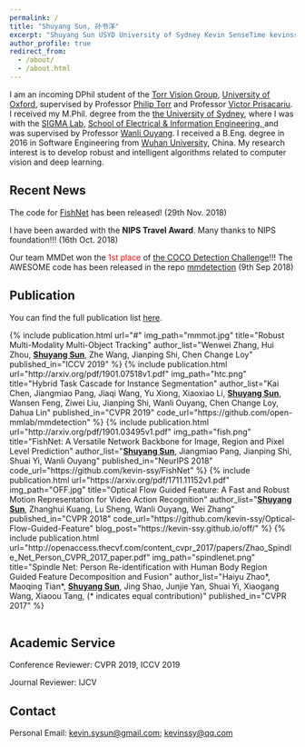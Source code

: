 ```yaml
---
permalink: /
title: "Shuyang Sun, 孙书洋"
excerpt: "Shuyang Sun USYD University of Sydney Kevin SenseTime kevinssy"
author_profile: true
redirect_from: 
  - /about/
  - /about.html
---
```


I am an incoming DPhil student of the [Torr Vision Group](http://www.robots.ox.ac.uk/~tvg/), [University of Oxford](http://www.ox.ac.uk/), supervised by Professor [Philip Torr](http://www.robots.ox.ac.uk/~phst/) and Professor [Victor Prisacariu](http://www.robots.ox.ac.uk/~victor/).
I received my M.Phil. degree from the [the University of Sydney](https://sydney.edu.au/), where I was with the [SIGMA Lab](https://sigmalab-usyd.github.io/),
 [School of Electrical & Information Engineering, ](https://sydney.edu.au/engineering/about/school-of-electrical-and-information-engineering.html) and was supervised by Professor [Wanli Ouyang](https://wlouyang.github.io). 
I received a B.Eng. degree in 2016 in Software Engineering from [Wuhan University](http://www.whu.edu.cn/), China. 
My research interest is to develop robust and intelligent algorithms related to computer vision and deep learning.


## Recent News
The code for [FishNet](http://papers.nips.cc/paper/7356-fishnet-a-versatile-backbone-for-image-region-and-pixel-level-prediction.pdf) has been released! (29th Nov. 2018)

I have been awarded with the **NIPS Travel Award**. Many thanks to NIPS foundation!!! (16th Oct. 2018)

Our team MMDet won the <span style="color:red"> 1st place </span> of [the COCO Detection Challenge](http://cocodataset.org/#detection-leaderboard)!!! The AWESOME code has been released in the repo [mmdetection](https://github.com/open-mmlab/mmdetection) (9th Sep 2018)

<!-- <span style="color:red"> I will graduate from USYD later in the year of 2018. Currently, I am looking for a Ph.D. opportunity all over the globe. (31st Aug. 2018)</span>

One paper has been accepted to NIPS 2018! (5th Sep. 2018)

The code for [*Optical Flow Guided Feature*](https://github.com/kevin-ssy/Optical-Flow-Guided-Feature) has been released! (9th July 2018)

I come back to SenseTime for a short internship. (4th June 2018)

One paper has been accepted by CVPR 2018. (20th Feb. 2018)

Our paper, [*Optical Flow Guided Feature*](http://openaccess.thecvf.com/content_cvpr_2018/papers/Sun_Optical_Flow_Guided_CVPR_2018_paper.pdf), has released on arXiv. (29th Nov. 2017) -->

## Publication
You can find the full publication list [here](https://scholar.google.com.au/citations?user=PoAvGRMAAAAJ).

<table width="100%">
	<!-- publication 1 -->
	{%  include publication.html 
		url="#"
		img_path="mmmot.jpg"
		title="Robust Multi-Modality Multi-Object Tracking" 
		author_list="Wenwei Zhang, Hui Zhou, <b><u>Shuyang Sun</u></b>, Zhe Wang, Jianping Shi, Chen Change Loy"
		published_in="ICCV 2019"
	%}	
	<!-- publication 2 -->
	{%  include publication.html 
		url="http://arxiv.org/pdf/1901.07518v1.pdf"
		img_path="htc.png"
		title="Hybrid Task Cascade for Instance Segmentation" 
		author_list="Kai Chen, Jiangmiao Pang, Jiaqi Wang, Yu Xiong, Xiaoxiao Li, <b><u>Shuyang Sun</u></b>, Wansen Feng, Ziwei Liu, Jianping Shi, Wanli Ouyang, Chen Change Loy, Dahua Lin"
		published_in="CVPR 2019"
		code_url="https://github.com/open-mmlab/mmdetection"
	%}	
	<!-- publication 3 -->
	{%  include publication.html 
		url="http://arxiv.org/pdf/1901.03495v1.pdf"
		img_path="fish.png"
		title="FishNet: A Versatile Network Backbone for Image, Region and Pixel Level Prediction" 
		author_list="<b><u>Shuyang Sun</u></b>, Jiangmiao Pang, Jianping Shi, Shuai Yi, Wanli Ouyang"
		published_in="NeurIPS 2018"
		code_url="https://github.com/kevin-ssy/FishNet"
	%}
	<!-- publication 4 -->
	{%  include publication.html 
		url="https://arxiv.org/pdf/1711.11152v1.pdf"
		img_path="OFF.jpg"
		title="Optical Flow Guided Feature: A Fast and Robust Motion Representation for Video Action Recognition" 
		author_list="<b><u>Shuyang Sun</u></b>, Zhanghui Kuang, Lu Sheng, Wanli Ouyang, Wei Zhang"
		published_in="CVPR 2018"
		code_url="https://github.com/kevin-ssy/Optical-Flow-Guided-Feature"
		blog_post="https://kevin-ssy.github.io/off/"
	%}
	<!-- publication 5 -->
	{%  include publication.html 
		url="http://openaccess.thecvf.com/content_cvpr_2017/papers/Zhao_Spindle_Net_Person_CVPR_2017_paper.pdf" 
		img_path="spindlenet.png" 
		title="Spindle Net: Person Re-identification with Human Body Region Guided Feature Decomposition and Fusion" 
		author_list="Haiyu Zhao*, Maoqing Tian*, <b><u>Shuyang Sun</u></b>, Jing Shao, Junjie Yan, Shuai Yi, Xiaogang Wang, Xiaoou Tang, (* indicates equal contribution)" 
		published_in="CVPR 2017" 
	%}
</table>

## Academic Service
Conference Reviewer: CVPR 2019, ICCV 2019

Journal Reviewer: IJCV

## Contact
Personal Email: [kevin.sysun@gmail.com](mailto:kevin.sysun@gmail.com); [kevinssy@qq.com](mailto:kevinssy@qq.com)

<!-- Univ. Email: [shuyang.sun@sydney.edu.au](mailto:shuyang.sun@sydney.edu.au)
 -->
